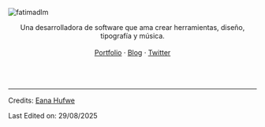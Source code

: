 ![fatimadlm](https://github.com/TUUSUARIO/TUREPO/raw/main/fatimadlmAnimated.svg)

<p align="center">
Una desarrolladora de software que ama crear herramientas, diseño, tipografía y música.<br>
<br>
<a href="https://tusitio.com">Portfolio</a>
 · <a href="https://tublog.com">Blog</a>
 · <a href="https://twitter.com/fatimadlm">Twitter</a>
<br>
<br>
<br>
<br>
</p>

-----
Credits: [Eana Hufwe](https://github.com/blueset)

Last Edited on: 29/08/2025
